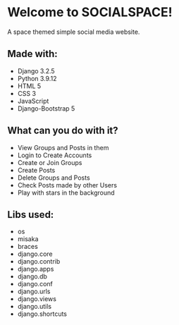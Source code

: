 # Welcome to SOCIALSPACE!
A space themed simple social media website.

## Made with:
* Django 3.2.5
* Python 3.9.12
* HTML 5
* CSS 3
* JavaScript
* Django-Bootstrap 5

## What can you do with it?
* View Groups and Posts in them
* Login to Create Accounts
* Create or Join Groups
* Create Posts
* Delete Groups and Posts
* Check Posts made by other Users
* Play with stars in the background

## Libs used:
* os
* misaka
* braces
* django.core
* django.contrib
* django.apps
* django.db
* django.conf
* django.urls
* django.views
* django.utils
* django.shortcuts

